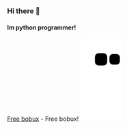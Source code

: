 ### Hi there 👋
#### Im python programmer!
[Free bobux](https://www.youtube.com/watch?v=dQw4w9WgXcQ) - Free bobux!
<img src="https://github.com/rafaballerini/rafaballerini/blob/output/github-contribution-grid-snake.svg">
<!--
**SwenlyYT/SwenlyYT** is a ✨ _special_ ✨ repository because its `README.md` (this file) appears on your GitHub profile.

Here are some ideas to get you started:

- 🔭 I’m currently working on ...
- 🌱 I’m currently learning ...
- 👯 I’m looking to collaborate on ...
- 🤔 I’m looking for help with ...
- 💬 Ask me about ...
- 📫 How to reach me: ...
- 😄 Pronouns: ...
- ⚡ Fun fact: ...
-->
